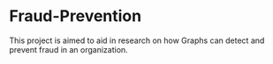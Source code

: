 # Fraud-Prevention

This project is aimed to aid in research on how Graphs can detect and prevent fraud in an organization.
